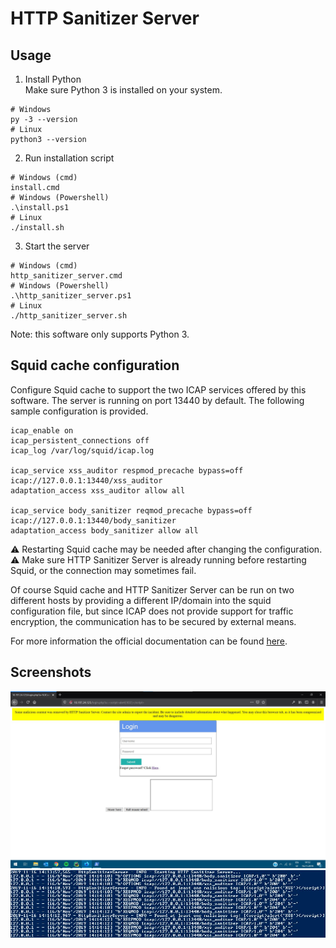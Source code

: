 # HTTP Sanitizer Server
## Usage
1. Install Python  
Make sure Python 3 is installed on your system.

```
# Windows
py -3 --version
# Linux
python3 --version
```

2. Run installation script
```
# Windows (cmd)
install.cmd
# Windows (Powershell)
.\install.ps1
# Linux
./install.sh
```

3. Start the server
```
# Windows (cmd)
http_sanitizer_server.cmd
# Windows (Powershell)
.\http_sanitizer_server.ps1
# Linux
./http_sanitizer_server.sh
```

Note: this software only supports Python 3.
## Squid cache configuration
Configure Squid cache to support the two ICAP services offered by this software. The server is running on port 13440 
by default. The following sample configuration is provided.
```
icap_enable on
icap_persistent_connections off
icap_log /var/log/squid/icap.log

icap_service xss_auditor respmod_precache bypass=off icap://127.0.0.1:13440/xss_auditor
adaptation_access xss_auditor allow all

icap_service body_sanitizer reqmod_precache bypass=off icap://127.0.0.1:13440/body_sanitizer
adaptation_access body_sanitizer allow all
```
⚠ Restarting Squid cache may be needed after changing the configuration.  
⚠ Make sure HTTP Sanitizer Server is already running before restarting Squid, or the connection may sometimes fail.

Of course Squid cache and HTTP Sanitizer Server can be run on two different hosts by providing a different IP/domain 
into the squid configuration file, but since ICAP does not provide support for traffic encryption, the communication 
has to be secured by external means.

For more information the official documentation can be found [here](https://wiki.squid-cache.org/Features/ICAP).

## Screenshots
![browser banner](https://github.com/nathanlepori/http-sanitizer-server/raw/master/docs/screenshot1.jpg)
![server log](https://github.com/nathanlepori/http-sanitizer-server/raw/master/docs/screenshot2.jpg)
